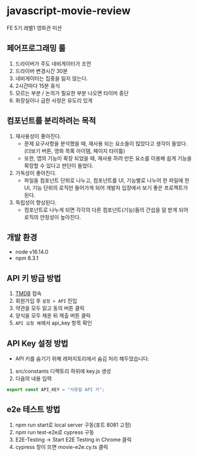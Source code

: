 # javascript-movie-review

FE 5기 레벨1 영화관 미션

## 페어프로그래밍 룰

1. 드라이버가 주도 네비게이터가 조언
2. 드라이버 변경시간 30분
3. 네비게이터는 집중을 잃지 않는다.
4. 2시간마다 15분 휴식
5. 모르는 부분 / 논의가 필요한 부분 나오면 타이머 중단
6. 화장실이나 급한 사정은 유도리 있게

## 컴포넌트를 분리하려는 목적

1. 재사용성이 좋아진다.
   - 문제 요구사항을 분석했을 때, 재사용 되는 요소들이 많았다고 생각이 들었다.(더보기 버튼, 영화 목록 아이템, 페이지 타이틀)
   - 또한, 앱의 기능이 확장 되었을 때, 재사용 하려 만든 요소를 이용해 쉽게 기능을 확장할 수 있다고 판단이 들었다.
2. 가독성이 좋아진다.
   - 파일을 컴포넌트 단위로 나누고, 컴포넌트를 UI, 기능별로 나누어 한 파일에 한 UI, 기능 단위의 로직만 들어가게 되어 개발자 입장에서 보기 좋은 프로젝트가 된다.
3. 독립성이 향상된다.
   - 컴포넌트로 나누게 되면 각각의 다른 컴포넌트(기능)들의 간섭을 덜 받게 되어 로직의 안정성이 높아진다.

## 개발 환경

- node v16.14.0
- npm 8.3.1

## API 키 방급 방법

1. [TMDB](https://www.themoviedb.org/) 접속
2. 회원가입 후 `설정 > API` 진입
3. 약관을 모두 읽고 동의 버튼 클릭
4. 양식을 모두 채운 뒤 제출 버튼 클릭
5. `API 요청 예`에서 api_key 항목 확인

## API Key 설정 방법

- API 키를 숨기기 위해 레퍼지토리에서 숨김 처리 해두었습니다.

1. src/constants 디렉토리 하위에 key.js 생성
2. 다음의 내용 입력

```javascript
export const API_KEY = "사용할 API 키";
```

## e2e 테스트 방법

1. npm run start로 local server 구동(포트 8081 고정)
2. npm run test-e2e로 cypress 구동
3. E2E-Testing -> Start E2E Testing in Chrome 클릭
4. cypress 창이 뜨면 movie-e2e.cy.ts 클릭
